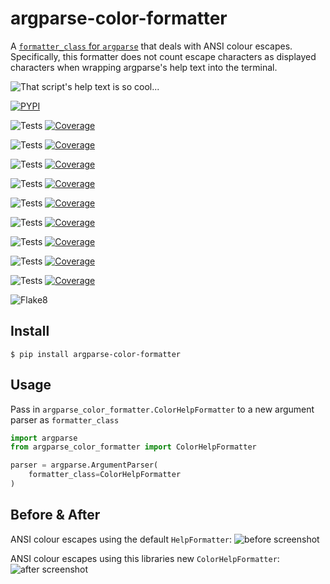 # argparse-color-formatter
A [`formatter_class` for `argparse`](https://docs.python.org/3/library/argparse.html#formatter-class) that deals with ANSI colour escapes. Specifically, this formatter does not count escape characters as displayed characters when wrapping argparse's help text into the terminal.

![That script's help text is so cool...](https://docs.arrai-dev.com/argparse-color-formatter/readme/acf.png "That script's help text is so cool...")

[![PYPI](https://img.shields.io/pypi/v/argparse-color-formatter?style=for-the-badge)](https://pypi.org/project/argparse-color-formatter/)

![Tests](https://docs.arrai-dev.com/argparse-color-formatter/artifacts/main/python313.svg) [![Coverage](https://docs.arrai-dev.com/argparse-color-formatter/artifacts/main/python313.coverage.svg)](https://docs.arrai-dev.com/argparse-color-formatter/artifacts/main/htmlcov_python313/)

![Tests](https://docs.arrai-dev.com/argparse-color-formatter/artifacts/main/python312.svg) [![Coverage](https://docs.arrai-dev.com/argparse-color-formatter/artifacts/main/python312.coverage.svg)](https://docs.arrai-dev.com/argparse-color-formatter/artifacts/main/htmlcov_python312/)

![Tests](https://docs.arrai-dev.com/argparse-color-formatter/artifacts/main/python311.svg) [![Coverage](https://docs.arrai-dev.com/argparse-color-formatter/artifacts/main/python311.coverage.svg)](https://docs.arrai-dev.com/argparse-color-formatter/artifacts/main/htmlcov_python311/)

![Tests](https://docs.arrai-dev.com/argparse-color-formatter/artifacts/main/python310.svg) [![Coverage](https://docs.arrai-dev.com/argparse-color-formatter/artifacts/main/python310.coverage.svg)](https://docs.arrai-dev.com/argparse-color-formatter/artifacts/main/htmlcov_python310/)

![Tests](https://docs.arrai-dev.com/argparse-color-formatter/artifacts/main/python39.svg) [![Coverage](https://docs.arrai-dev.com/argparse-color-formatter/artifacts/main/python39.coverage.svg)](https://docs.arrai-dev.com/argparse-color-formatter/artifacts/main/htmlcov_python39/)

![Tests](https://docs.arrai-dev.com/argparse-color-formatter/artifacts/main/python38.svg) [![Coverage](https://docs.arrai-dev.com/argparse-color-formatter/artifacts/main/python38.coverage.svg)](https://docs.arrai-dev.com/argparse-color-formatter/artifacts/main/htmlcov_python38/)

![Tests](https://docs.arrai-dev.com/argparse-color-formatter/artifacts/main/python37.svg) [![Coverage](https://docs.arrai-dev.com/argparse-color-formatter/artifacts/main/python37.coverage.svg)](https://docs.arrai-dev.com/argparse-color-formatter/artifacts/main/htmlcov_python37/)

![Tests](https://docs.arrai-dev.com/argparse-color-formatter/artifacts/main/python36.svg) [![Coverage](https://docs.arrai-dev.com/argparse-color-formatter/artifacts/main/python36.coverage.svg)](https://docs.arrai-dev.com/argparse-color-formatter/artifacts/main/htmlcov_python36/)

![Tests](https://docs.arrai-dev.com/argparse-color-formatter/artifacts/main/python27.svg) [![Coverage](https://docs.arrai-dev.com/argparse-color-formatter/artifacts/main/python27.coverage.svg)](https://docs.arrai-dev.com/argparse-color-formatter/artifacts/main/htmlcov_python27/)

![Flake8](https://docs.arrai-dev.com/argparse-color-formatter/artifacts/main/flake8.svg)

## Install

```shell
$ pip install argparse-color-formatter
```

## Usage

Pass in `argparse_color_formatter.ColorHelpFormatter` to a new argument parser as `formatter_class`

```python
import argparse
from argparse_color_formatter import ColorHelpFormatter

parser = argparse.ArgumentParser(
    formatter_class=ColorHelpFormatter
)
```

## Before & After
ANSI colour escapes using the default `HelpFormatter`:
![before screenshot](https://docs.arrai-dev.com/argparse-color-formatter/readme/before.png)

ANSI colour escapes using this libraries new `ColorHelpFormatter`:
![after screenshot](https://docs.arrai-dev.com/argparse-color-formatter/readme/after.png)
